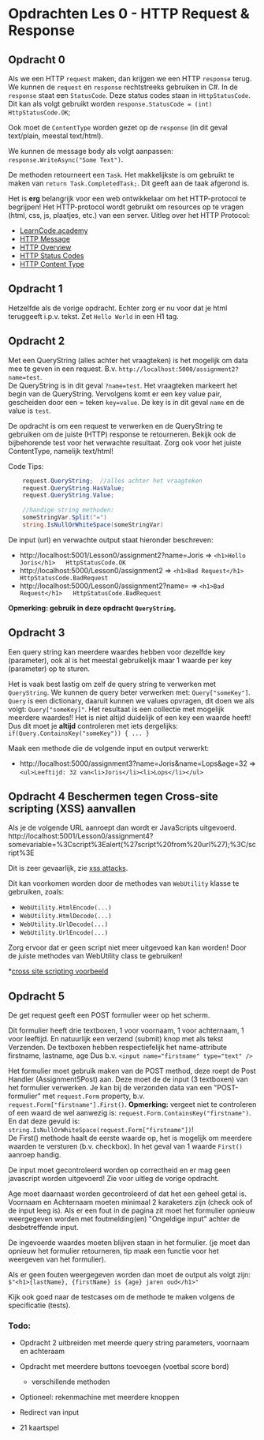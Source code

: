 # Opdrachten Les 0 - HTTP Request & Response

## Opdracht 0

Als we een HTTP ``request`` maken, dan krijgen we een HTTP ``response`` terug. 
We kunnen de ``request`` en ``response`` rechtstreeks gebruiken in C#. 
In de ``response`` staat een ``StatusCode``.
Deze status codes staan in ``HttpStatusCode``.  
Dit kan als volgt gebruikt worden ``response.StatusCode = (int) HttpStatusCode.OK``;

Ook moet de ``ContentType`` worden gezet op de ``response`` (in dit geval text/plain, meestal text/html).

We kunnen de message body als volgt aanpassen: 
``response.WriteAsync("Some Text")``.

De methoden retourneert een ``Task``. Het makkelijkste is om gebruikt te maken van ``return Task.CompletedTask;``. Dit geeft aan de taak afgerond is.  

Het is **erg** belangrijk voor een web ontwikkelaar om het HTTP-protocol te begrijpen!
Het HTTP-protocol wordt gebruikt om resources op te vragen (html, css, js, plaatjes, etc.) van een server.
Uitleg over het HTTP Protocol: 
* [LearnCode.academy](https://www.youtube.com/watch?v=e4S8zfLdLgQ&ab_channel=LearnCode.academy)  
* [HTTP Message](https://en.wikipedia.org/wiki/HTTP_message_body)  
* [HTTP Overview](https://developer.mozilla.org/en-US/docs/Web/HTTP/Overview)  
* [HTTP Status Codes](https://developer.mozilla.org/nl/docs/Web/HTTP/Status)  
* [HTTP Content Type](https://developer.mozilla.org/en-US/docs/Web/HTTP/Headers/Content-Type)  

## Opdracht 1

Hetzelfde als de vorige opdracht. Echter zorg er nu voor dat je html teruggeeft i.p.v. tekst. 
Zet ``Hello World`` in een H1 tag.

## Opdracht 2
Met een QueryString (alles achter het vraagteken) is het mogelijk om data mee te geven in een request.
B.v. ``http://localhost:5000/assignment2?name=test``.  
De QueryString is in dit geval `?name=test`. Het vraagteken markeert het begin van de QueryString.
Vervolgens komt er een key value pair, gescheiden door een = teken `key=value`.
De key is in dit geval `name` en de value is `test`.

De opdracht is om een request te verwerken en de QueryString te gebruiken om de juiste (HTTP) response te retourneren.
Bekijk ook de bijbehorende test voor het verwachte resultaat. Zorg ook voor het juiste ContentType, namelijk text/html!

Code Tips:
```c#
    request.QueryString;  //alles achter het vraagteken
    request.QueryString.HasValue;
    request.QueryString.Value;
    
    //handige string methoden:
    someStringVar.Split("=")
    string.IsNullOrWhiteSpace(someStringVar)
```
De input (url) en verwachte output staat hieronder beschreven:
* http://localhost:5001/Lesson0/assignment2?name=Joris  =>   ``<h1>Hello Joris</h1>   HttpStatusCode.OK`` 
* http://localhost:5000/Lesson0/assignment2             =>   ``<h1>Bad Request</h1>   HttpStatusCode.BadRequest``  
* http://localhost:5000/Lesson0/assignment2?name=       =>   ``<h1>Bad Request</h1>   HttpStatusCode.BadRequest``  

**Opmerking: gebruik in deze opdracht ``QueryString``.** 

## Opdracht 3

Een query string kan meerdere waardes hebben voor dezelfde key (parameter), ook al is het meestal gebruikelijk maar 1 waarde per key (parameter) op te sturen.

Het is vaak best lastig om zelf de query string te verwerken met ``QueryString``. We kunnen de query beter verwerken met: ``Query["someKey"]``.
``Query`` is een dictionary, daaruit kunnen we values opvragen, dit doen we als volgt: ``Query["someKey]"``. Het resultaat is een collectie met mogelijk meerdere waardes!!
Het is niet altijd duidelijk of een key een waarde heeft! Dus dit moet je **altijd** controleren met iets dergelijks: 
``if(Query.ContainsKey("someKey")) { ... }``

Maak een methode die de volgende input en output verwerkt:
* http://localhost:5000/assignment3?name=Joris&name=Lops&age=32 => ``<ul>Leeftijd: 32 van<li>Joris</li><li>Lops</li></ul>``

## Opdracht 4 Beschermen tegen Cross-site scripting (XSS) aanvallen

Als je de volgende URL aanroept dan wordt er JavaScripts uitgevoerd.
http://localhost:5001/Lesson0/assignment4?somevariable=%3Cscript%3Ealert(%27script%20from%20url%27);%3C/script%3E

Dit is zeer gevaarlijk, zie [xss attacks](https://owasp.org/www-community/attacks/xss/).

Dit kan voorkomen worden door de methodes van `WebUtility` klasse te gebruiken, zoals:
* ``WebUtility.HtmlEncode(...)`` 
* ``WebUtility.HtmlDecode(...)``
* ``WebUtility.UrlDecode(...)``
* ``WebUtility.UrlEncode(...)``

   
Zorg ervoor dat er geen script niet meer uitgevoed kan kan worden! Door de juiste methodes
van WebUtility class te gebruiken!

*[cross site scripting voorbeeld](https://www.youtube.com/watch?v=9qfBJIoIUgs&ab_channel=MindertAardema)

## Opdracht 5 

De get request geeft een POST formulier weer op het scherm.
         
Dit formulier heeft drie textboxen, 1 voor voornaam, 1 voor achternaam, 1 voor leeftijd.
En natuurlijk een verzend (submit) knop met als tekst Verzenden.
De textboxen hebben respectiefelijk het name-attribute firstname, lastname, age
Dus b.v. ``<input name="firstname" type="text" />``

Het formulier moet gebruik maken van de POST method, deze roept de Post Handler (Assignment5Post) aan. Deze moet de de input (3 textboxen) van het formulier verwerken.
Je kan bij de verzonden data van een "POST-formulier" met ``request.Form`` property, b.v. ``request.Form["firstname"].First()``.
**Opmerking:** vergeet niet te controleren of een waard de wel aanwezig is: ``request.Form.ContainsKey("firstname")``. En dat deze gevuld is:
``string.IsNullOrWhiteSpace(request.Form["firstname"])``!  
De First() methode haalt de eerste waarde op, het is mogelijk om meerdere waarden te versturen (b.v. checkbox).
In het geval van 1 waarde ``First()`` aanroep handig.

De input moet gecontroleerd worden op correctheid en er mag geen javascript worden uitgevoerd!
Zie voor uitleg de vorige opdracht.

Age moet daarnaast worden gecontroleerd of dat het een geheel getal is.
Voornaam en Achternaam moeten minimaal 2 karaketers zijn (check ook of de input leeg is).
Als er een fout in de pagina zit moet het formulier opnieuw weergegeven worden met foutmelding(en) "Ongeldige input" achter de desbetreffende input.

De ingevoerde waardes moeten blijven staan in het formulier.
(je moet dan opnieuw het formulier retourneren, tip maak een functie voor het weergeven van het formulier).
 
Als er geen fouten weergegeven worden dan moet de output als volgt zijn:
``$"<h1>{lastName}, {firstName} is {age} jaren oud</h1>"``

Kijk ook goed naar de testcases om de methode te maken volgens de specificatie (tests).



### Todo: 
* Opdracht 2 uitbreiden met meerde query string parameters, voornaam en achteraam

* Opdracht met meerdere buttons toevoegen (voetbal score bord)
  * verschillende methoden 

* Optioneel: rekenmachine met meerdere knoppen

* Redirect van input

* 21 kaartspel
